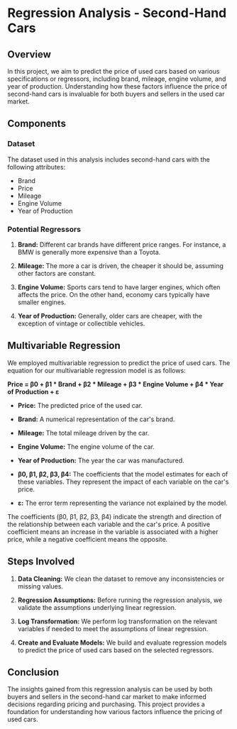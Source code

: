 # Regression Analysis - Second-Hand Cars

## Overview

In this project, we aim to predict the price of used cars based on various specifications or regressors, including brand, mileage, engine volume, and year of production. Understanding how these factors influence the price of second-hand cars is invaluable for both buyers and sellers in the used car market.

## Components

### Dataset

The dataset used in this analysis includes second-hand cars with the following attributes:
- Brand
- Price
- Mileage
- Engine Volume
- Year of Production

### Potential Regressors

1. **Brand:** Different car brands have different price ranges. For instance, a BMW is generally more expensive than a Toyota.

2. **Mileage:** The more a car is driven, the cheaper it should be, assuming other factors are constant.

3. **Engine Volume:** Sports cars tend to have larger engines, which often affects the price. On the other hand, economy cars typically have smaller engines.

4. **Year of Production:** Generally, older cars are cheaper, with the exception of vintage or collectible vehicles.

## Multivariable Regression

We employed multivariable regression to predict the price of used cars. The equation for our multivariable regression model is as follows:

**Price = β0 + β1 * Brand + β2 * Mileage + β3 * Engine Volume + β4 * Year of Production + ɛ**

- **Price:** The predicted price of the used car.

- **Brand:** A numerical representation of the car's brand.

- **Mileage:** The total mileage driven by the car.

- **Engine Volume:** The engine volume of the car.

- **Year of Production:** The year the car was manufactured.

- **β0, β1, β2, β3, β4:** The coefficients that the model estimates for each of these variables. They represent the impact of each variable on the car's price.

- **ɛ:** The error term representing the variance not explained by the model.

The coefficients (β0, β1, β2, β3, β4) indicate the strength and direction of the relationship between each variable and the car's price. A positive coefficient means an increase in the variable is associated with a higher price, while a negative coefficient means the opposite.

## Steps Involved

1. **Data Cleaning:** We clean the dataset to remove any inconsistencies or missing values.

2. **Regression Assumptions:** Before running the regression analysis, we validate the assumptions underlying linear regression.

3. **Log Transformation:** We perform log transformation on the relevant variables if needed to meet the assumptions of linear regression.

4. **Create and Evaluate Models:** We build and evaluate regression models to predict the price of used cars based on the selected regressors.

## Conclusion

The insights gained from this regression analysis can be used by both buyers and sellers in the second-hand car market to make informed decisions regarding pricing and purchasing. This project provides a foundation for understanding how various factors influence the pricing of used cars.

